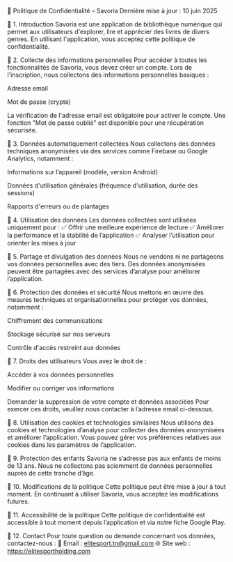 📜 Politique de Confidentialité – Savoria
Dernière mise à jour : 10 juin 2025

🔹 1. Introduction
Savoria est une application de bibliothèque numérique qui permet aux utilisateurs d'explorer, lire et apprécier des livres de divers genres. En utilisant l'application, vous acceptez cette politique de confidentialité.

🔹 2. Collecte des informations personnelles
Pour accéder à toutes les fonctionnalités de Savoria, vous devez créer un compte. Lors de l'inscription, nous collectons des informations personnelles basiques :

Adresse email

Mot de passe (crypté)

La vérification de l'adresse email est obligatoire pour activer le compte. Une fonction "Mot de passe oublié" est disponible pour une récupération sécurisée.

🔹 3. Données automatiquement collectées
Nous collectons des données techniques anonymisées via des services comme Firebase ou Google Analytics, notamment :

Informations sur l’appareil (modèle, version Android)

Données d'utilisation générales (fréquence d'utilisation, durée des sessions)

Rapports d'erreurs ou de plantages

🔹 4. Utilisation des données
Les données collectées sont utilisées uniquement pour :
✅ Offrir une meilleure expérience de lecture
✅ Améliorer la performance et la stabilité de l’application
✅ Analyser l’utilisation pour orienter les mises à jour

🔹 5. Partage et divulgation des données
Nous ne vendons ni ne partageons vos données personnelles avec des tiers. Des données anonymisées peuvent être partagées avec des services d’analyse pour améliorer l’application.

🔹 6. Protection des données et sécurité
Nous mettons en œuvre des mesures techniques et organisationnelles pour protéger vos données, notamment :

Chiffrement des communications

Stockage sécurisé sur nos serveurs

Contrôle d'accès restreint aux données

🔹 7. Droits des utilisateurs
Vous avez le droit de :

Accéder à vos données personnelles

Modifier ou corriger vos informations

Demander la suppression de votre compte et données associées
Pour exercer ces droits, veuillez nous contacter à l’adresse email ci-dessous.

🔹 8. Utilisation des cookies et technologies similaires
Nous utilisons des cookies et technologies d’analyse pour collecter des données anonymisées et améliorer l’application. Vous pouvez gérer vos préférences relatives aux cookies dans les paramètres de l’application.

🔹 9. Protection des enfants
Savoria ne s’adresse pas aux enfants de moins de 13 ans. Nous ne collectons pas sciemment de données personnelles auprès de cette tranche d’âge.

🔹 10. Modifications de la politique
Cette politique peut être mise à jour à tout moment. En continuant à utiliser Savoria, vous acceptez les modifications futures.

🔹 11. Accessibilité de la politique
Cette politique de confidentialité est accessible à tout moment depuis l’application et via notre fiche Google Play.

🔹 12. Contact
Pour toute question ou demande concernant vos données, contactez-nous :
📧 Email : elitesport.tn@gmail.com
🌐 Site web : https://elitesportholding.com
